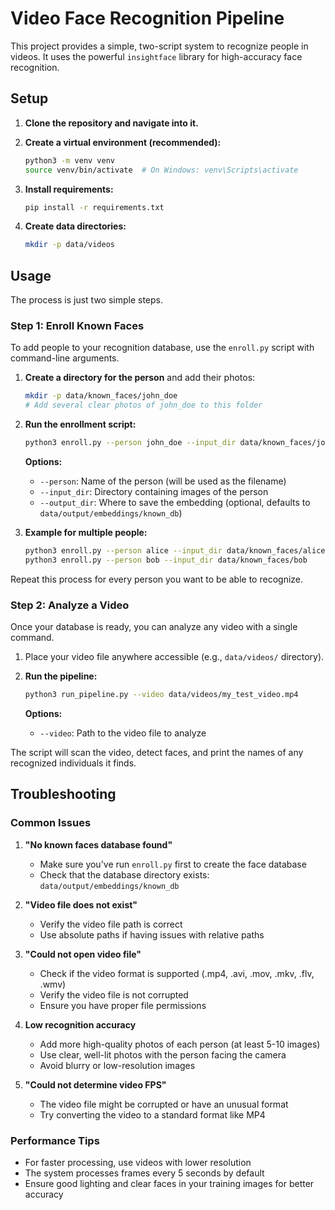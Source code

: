 # Video Face Recognition Pipeline

This project provides a simple, two-script system to recognize people in videos. It uses the powerful `insightface` library for high-accuracy face recognition.

## Setup

1.  **Clone the repository and navigate into it.**

2.  **Create a virtual environment (recommended):**
    ```bash
    python3 -m venv venv
    source venv/bin/activate  # On Windows: venv\Scripts\activate
    ```

3.  **Install requirements:**
    ```bash
    pip install -r requirements.txt
    ```

4.  **Create data directories:**
    ```bash
    mkdir -p data/videos
    ```

## Usage

The process is just two simple steps.

### Step 1: Enroll Known Faces

To add people to your recognition database, use the `enroll.py` script with command-line arguments.

1.  **Create a directory for the person** and add their photos:
    ```bash
    mkdir -p data/known_faces/john_doe
    # Add several clear photos of john_doe to this folder
    ```

2.  **Run the enrollment script:**
    ```bash
    python3 enroll.py --person john_doe --input_dir data/known_faces/john_doe
    ```

    **Options:**
    - `--person`: Name of the person (will be used as the filename)
    - `--input_dir`: Directory containing images of the person
    - `--output_dir`: Where to save the embedding (optional, defaults to `data/output/embeddings/known_db`)

3.  **Example for multiple people:**
    ```bash
    python3 enroll.py --person alice --input_dir data/known_faces/alice
    python3 enroll.py --person bob --input_dir data/known_faces/bob
    ```

Repeat this process for every person you want to be able to recognize.

### Step 2: Analyze a Video

Once your database is ready, you can analyze any video with a single command.

1.  Place your video file anywhere accessible (e.g., `data/videos/` directory).
2.  **Run the pipeline:**
    ```bash
    python3 run_pipeline.py --video data/videos/my_test_video.mp4
    ```

    **Options:**
    - `--video`: Path to the video file to analyze

The script will scan the video, detect faces, and print the names of any recognized individuals it finds.

## Troubleshooting

### Common Issues

1. **"No known faces database found"**
   - Make sure you've run `enroll.py` first to create the face database
   - Check that the database directory exists: `data/output/embeddings/known_db`

2. **"Video file does not exist"**
   - Verify the video file path is correct
   - Use absolute paths if having issues with relative paths

3. **"Could not open video file"**
   - Check if the video format is supported (.mp4, .avi, .mov, .mkv, .flv, .wmv)
   - Verify the video file is not corrupted
   - Ensure you have proper file permissions

4. **Low recognition accuracy**
   - Add more high-quality photos of each person (at least 5-10 images)
   - Use clear, well-lit photos with the person facing the camera
   - Avoid blurry or low-resolution images

5. **"Could not determine video FPS"**
   - The video file might be corrupted or have an unusual format
   - Try converting the video to a standard format like MP4

### Performance Tips

- For faster processing, use videos with lower resolution
- The system processes frames every 5 seconds by default
- Ensure good lighting and clear faces in your training images for better accuracy
